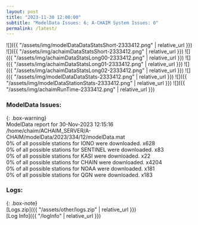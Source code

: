 ```yaml
---
layout: post
title: "2023-11-30 12:00:00"
subtitle: "ModelData Issues: 6; A-CHAIM System Issues: 0"
permalink: /latest/
---
```


![]({{ "/assets/img/modelDataDataStatsShort-2333412.png" | relative_url }})
![]({{ "/assets/img/achaimDataStatsShort-2333412.png" | relative_url }})
![]({{ "/assets/img/achaimDataStatsLong00-2333412.png" | relative_url }})
![]({{ "/assets/img/achaimDataStatsLong01-2333412.png" | relative_url }})
![]({{ "/assets/img/achaimDataStatsLong02-2333412.png" | relative_url }})
![]({{ "/assets/img/modelDataDataStats-2333412.png" | relative_url }})
![]({{ "/assets/img/modelDataStationStats-2333412.png" | relative_url }})
![]({{ "/assets/img/achaimRunTime-2333412.png" | relative_url }})


### ModelData Issues:  
  
{: .box-warning}  
 ModelData report for 30-Nov-2023 12:15:16   
 /home/chaim/ACHAIM_SERVER/A-CHAIM/modelData/2023/334/12/modelData.mat   
 0% of all possible stations for IONO were downloaded. x628   
 0% of all possible stations for SENTINEL were downloaded. x83   
 0% of all possible stations for KASI were downloaded. x22   
 0% of all possible stations for CHAIN were downloaded. x4204   
 0% of all possible stations for NOAA were downloaded. x181   
 0% of all possible stations for QGN were downloaded. x183   
  


### Logs:  
  
{: .box-note}  
[Logs.zip]({{ "/assets/other/logs.zip" | relative_url }})  
[Log Info]({{ "/logInfo" | relative_url }})  
